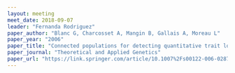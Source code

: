 ```yaml
---
layout: meeting
meet_date: 2018-09-07
leader: "Fernanda Rodriguez"
paper_author: "Blanc G, Charcosset A, Mangin B, Gallais A, Moreau L"
paper_year: "2006"
paper_title: "Connected populations for detecting quantitative trait loci and testing for epistasis: an application in maize"
paper_journal: "Theoretical and Applied Genetics"
paper_url: "https://link.springer.com/article/10.1007%2Fs00122-006-0287-1"
---
```

